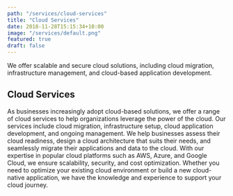 ```yaml
---
path: "/services/cloud-services"
title: "Cloud Services"
date: 2018-11-28T15:15:34+10:00
image: "/services/default.png"
featured: true
draft: false
---
```


We offer scalable and secure cloud solutions, including cloud migration, infrastructure management, and cloud-based application development.

## Cloud Services

As businesses increasingly adopt cloud-based solutions, we offer a range of cloud services to help organizations leverage the power of the cloud. Our services include cloud migration, infrastructure setup, cloud application development, and ongoing management. We help businesses assess their cloud readiness, design a cloud architecture that suits their needs, and seamlessly migrate their applications and data to the cloud. With our expertise in popular cloud platforms such as AWS, Azure, and Google Cloud, we ensure scalability, security, and cost optimization. Whether you need to optimize your existing cloud environment or build a new cloud-native application, we have the knowledge and experience to support your cloud journey.
